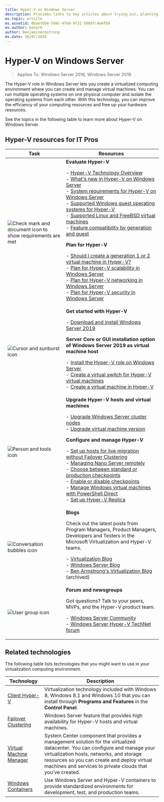 ```yaml
---
title: Hyper-V on Windows Server
description: Provides links to key articles about trying out, planning, deploying, and managing Hyper-V
ms.topic: article
ms.assetid: 0baef6b8-598c-4fe0-9f31-5869fc4e0f69
ms.author: benarm
author: BenjaminArmstrong
ms.date: 10/07/2016
---
```

# Hyper-V on Windows Server

>Applies To: Windows Server 2016, Windows Server 2019

The Hyper-V role in Windows Server lets you create a virtualized computing environment where you can create and manage virtual machines. You can run multiple operating systems on one physical computer and isolate the operating systems from each other. With this technology, you can improve the efficiency of your computing resources and free up your hardware resources.

See the topics in the following table to learn more about Hyper-V on Windows Server.

## Hyper-V resources for IT Pros

|Task |Resources|
|---|---|
|![Check mark and document icon to show requirements are met](media/All_Symbols_MeetsRequirements.png)|**Evaluate Hyper-V**<p>- [Hyper-V Technology Overview](Hyper-V-Technology-Overview.md)<br />- [What's new in Hyper-V on Windows Server](What-s-new-in-Hyper-V-on-Windows.md)<br />- [System requirements for Hyper-V on Windows Server](System-requirements-for-Hyper-V-on-Windows.md)<br />- [Supported Windows guest operating systems for Hyper-V](Supported-Windows-guest-operating-systems-for-Hyper-V-on-Windows.md) <br />- [Supported Linux and FreeBSD virtual machines](Supported-Linux-and-FreeBSD-virtual-machines-for-Hyper-V-on-Windows.md)<br />- [Feature compatibility by generation and guest](Hyper-V-feature-compatibility-by-generation-and-guest.md) <p>**Plan for Hyper-V**<p>- [Should I create a generation 1 or 2 virtual machine in Hyper-V?](plan/Should-I-create-a-generation-1-or-2-virtual-machine-in-Hyper-V.md) <br />- [Plan for Hyper-V scalability in Windows Server](plan/plan-hyper-v-scalability-in-windows-server.md) <br />- [Plan for Hyper-V networking in Windows Server](plan/plan-hyper-v-networking-in-windows-server.md) <br />- [Plan for Hyper-V security in Windows Server](plan/plan-hyper-v-security-in-windows-server.md)|
|![Cursor and sunburst icon](media/All_Symbols_GetStarted.png)|**Get started with Hyper-V**<p>- [Download and install Windows Server 2019](https://www.microsoft.com/evalcenter/evaluate-windows-server-2019)<p>**Server Core or GUI installation option of Windows Server 2019 as virtual machine host**<p>- [Install the Hyper-V role on Windows Server](get-started/Install-the-Hyper-V-role-on-Windows-Server.md)<br />- [Create a virtual switch for Hyper-V virtual machines](get-started/Create-a-virtual-switch-for-Hyper-V-virtual-machines.md)<br />- [Create a virtual machine in Hyper-V](get-started/Create-a-virtual-machine-in-Hyper-V.md)|
|![Person and tools icon](media/All_Symbols_Administrator.png)|**Upgrade Hyper-V hosts and virtual machines**<p>- [Upgrade Windows Server cluster nodes](../../failover-clustering/Cluster-Operating-System-Rolling-Upgrade.md)<br />- [Upgrade virtual machine version](deploy/Upgrade-virtual-machine-version-in-Hyper-V-on-Windows-or-Windows-Server.md)<p>**Configure and manage Hyper-V**<p>- [Set up hosts for live migration without Failover Clustering](deploy/Set-up-hosts-for-live-migration-without-Failover-Clustering.md)<br />- [Managing Nano Server remotely](../../get-started/manage-nano-server.md)<br />- [Choose between standard or production checkpoints](manage/Choose-between-standard-or-production-checkpoints-in-Hyper-V.md)<br />- [Enable or disable checkpoints](manage/Enable-or-disable-checkpoints-in-Hyper-V.md)<br />- [Manage Windows virtual machines with PowerShell Direct](manage/Manage-Windows-virtual-machines-with-PowerShell-Direct.md)<br />- [Set up Hyper-V Replica](manage/Set-up-Hyper-V-Replica.md)|
|![Conversation bubbles icon](media/All_Symbols_Chat.png)|**Blogs**<p>Check out the latest posts from Program Managers, Product Managers, Developers and Testers in the Microsoft Virtualization and Hyper-V teams.<p>- [Virtualization Blog](https://blogs.technet.com/b/virtualization/)<br />- [Windows Server Blog](https://blogs.technet.com/b/windowsserver/)<br />- [Ben Armstrong's Virtualization Blog](/archive/blogs/virtual_pc_guy/) (archived)|
|![User group icon](media/All_Symbols_Users_Group.png)|**Forum and newsgroups**<p>Got questions? Talk to your peers, MVPs, and the Hyper-V product team.<p>- [Windows Server Community](https://techcommunity.microsoft.com/t5/Windows-Server/ct-p/Windows-Server)<br />- [Windows Server Hyper-V TechNet forum](/answers/topics/windows-server-hyper-v.html)|

## Related technologies

The following table lists technologies that you might want to use in your virtualization computing environment.

|Technology|Description|
|--------------|---------------|
|[Client Hyper-V](/virtualization/hyper-v-on-windows/index)|Virtualization technology included with Windows 8, Windows 8.1 and Windows 10 that you can install through **Programs and Features** in the **Control Panel**.|
|[Failover Clustering](../../failover-clustering/whats-new-in-failover-clustering.md)|Windows Server feature that provides high availability for Hyper-V hosts and virtual machines.|
|[Virtual Machine Manager](/system-center/vmm/overview)|System Center component that provides a management solution for the virtualized datacenter. You can configure and manage your virtualization hosts, networks, and storage resources so you can create and deploy virtual machines and services to private clouds that you've created.|
|[Windows Containers](/virtualization/windowscontainers/)|Use Windows Server and Hyper-V containers to provide standardized environments for development, test, and production teams.|